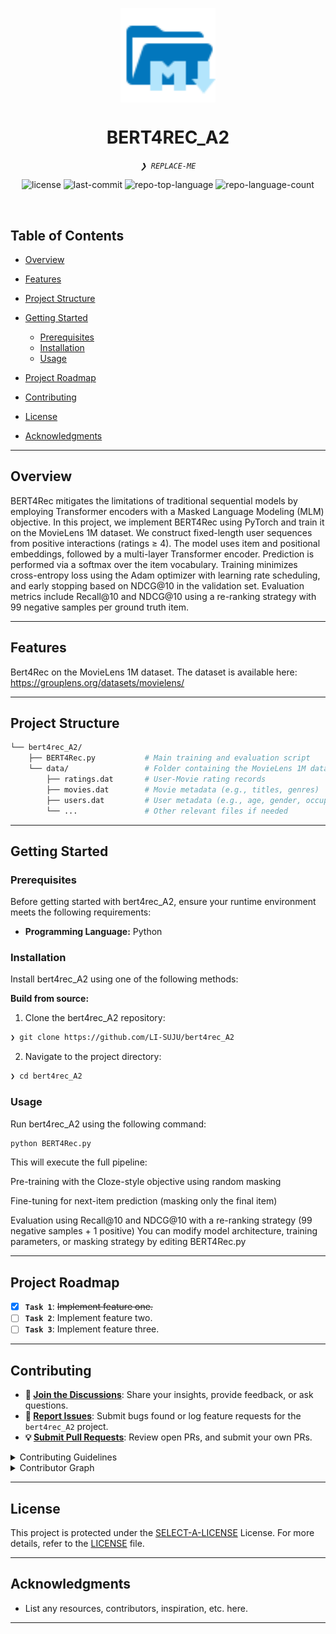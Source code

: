 <p align="center">
    <img src="https://raw.githubusercontent.com/PKief/vscode-material-icon-theme/ec559a9f6bfd399b82bb44393651661b08aaf7ba/icons/folder-markdown-open.svg" align="center" width="30%">
</p>
<p align="center"><h1 align="center">BERT4REC_A2</h1></p>
<p align="center">
	<em><code>❯ REPLACE-ME</code></em>
</p>
<p align="center">
	<img src="https://img.shields.io/github/license/LI-SUJU/bert4rec_A2?style=default&logo=opensourceinitiative&logoColor=white&color=0080ff" alt="license">
	<img src="https://img.shields.io/github/last-commit/LI-SUJU/bert4rec_A2?style=default&logo=git&logoColor=white&color=0080ff" alt="last-commit">
	<img src="https://img.shields.io/github/languages/top/LI-SUJU/bert4rec_A2?style=default&color=0080ff" alt="repo-top-language">
	<img src="https://img.shields.io/github/languages/count/LI-SUJU/bert4rec_A2?style=default&color=0080ff" alt="repo-language-count">
</p>
<p align="center"><!-- default option, no dependency badges. -->
</p>
<p align="center">
	<!-- default option, no dependency badges. -->
</p>
<br>

##  Table of Contents

- [ Overview](#-overview)
- [ Features](#-features)
- [ Project Structure](#-project-structure)
- [ Getting Started](#-getting-started)
  - [ Prerequisites](#-prerequisites)
  - [ Installation](#-installation)
  - [ Usage](#-usage)

- [ Project Roadmap](#-project-roadmap)
- [ Contributing](#-contributing)
- [ License](#-license)
- [ Acknowledgments](#-acknowledgments)

---

##  Overview

BERT4Rec mitigates the limitations of traditional sequential models by employing Transformer encoders with a Masked Language Modeling (MLM) objective. In this project, we implement BERT4Rec using PyTorch and train it on the MovieLens 1M dataset. We construct fixed-length user sequences from positive interactions (ratings $\geq$ 4). The model uses item and positional embeddings, followed by a multi-layer Transformer encoder. Prediction is performed via a softmax over the item vocabulary. Training minimizes cross-entropy loss using the Adam optimizer with learning rate scheduling, and early stopping based on NDCG@10 in the validation set. Evaluation metrics include Recall@10 and NDCG@10 using a re-ranking strategy with 99 negative samples per ground truth item.

---

##  Features

Bert4Rec on the MovieLens 1M dataset.
The dataset is available here: https://grouplens.org/datasets/movielens/

---

##  Project Structure

```sh
└── bert4rec_A2/
    ├── BERT4Rec.py           # Main training and evaluation script
    └── data/                 # Folder containing the MovieLens 1M dataset
        ├── ratings.dat       # User-Movie rating records
        ├── movies.dat        # Movie metadata (e.g., titles, genres)
        ├── users.dat         # User metadata (e.g., age, gender, occupation)
        └── ...               # Other relevant files if needed
```



---
##  Getting Started

###  Prerequisites

Before getting started with bert4rec_A2, ensure your runtime environment meets the following requirements:

- **Programming Language:** Python


###  Installation

Install bert4rec_A2 using one of the following methods:

**Build from source:**

1. Clone the bert4rec_A2 repository:
```sh
❯ git clone https://github.com/LI-SUJU/bert4rec_A2
```

2. Navigate to the project directory:
```sh
❯ cd bert4rec_A2
```




###  Usage
Run bert4rec_A2 using the following command:
```sh
python BERT4Rec.py
```
This will execute the full pipeline:

Pre-training with the Cloze-style objective using random masking

Fine-tuning for next-item prediction (masking only the final item)

Evaluation using Recall@10 and NDCG@10 with a re-ranking strategy (99 negative samples + 1 positive)
You can modify model architecture, training parameters, or masking strategy by editing BERT4Rec.py

---
##  Project Roadmap

- [X] **`Task 1`**: <strike>Implement feature one.</strike>
- [ ] **`Task 2`**: Implement feature two.
- [ ] **`Task 3`**: Implement feature three.

---

##  Contributing

- **💬 [Join the Discussions](https://github.com/LI-SUJU/bert4rec_A2/discussions)**: Share your insights, provide feedback, or ask questions.
- **🐛 [Report Issues](https://github.com/LI-SUJU/bert4rec_A2/issues)**: Submit bugs found or log feature requests for the `bert4rec_A2` project.
- **💡 [Submit Pull Requests](https://github.com/LI-SUJU/bert4rec_A2/blob/main/CONTRIBUTING.md)**: Review open PRs, and submit your own PRs.

<details closed>
<summary>Contributing Guidelines</summary>

1. **Fork the Repository**: Start by forking the project repository to your github account.
2. **Clone Locally**: Clone the forked repository to your local machine using a git client.
   ```sh
   git clone https://github.com/LI-SUJU/bert4rec_A2
   ```
3. **Create a New Branch**: Always work on a new branch, giving it a descriptive name.
   ```sh
   git checkout -b new-feature-x
   ```
4. **Make Your Changes**: Develop and test your changes locally.
5. **Commit Your Changes**: Commit with a clear message describing your updates.
   ```sh
   git commit -m 'Implemented new feature x.'
   ```
6. **Push to github**: Push the changes to your forked repository.
   ```sh
   git push origin new-feature-x
   ```
7. **Submit a Pull Request**: Create a PR against the original project repository. Clearly describe the changes and their motivations.
8. **Review**: Once your PR is reviewed and approved, it will be merged into the main branch. Congratulations on your contribution!
</details>

<details closed>
<summary>Contributor Graph</summary>
<br>
<p align="left">
   <a href="https://github.com{/LI-SUJU/bert4rec_A2/}graphs/contributors">
      <img src="https://contrib.rocks/image?repo=LI-SUJU/bert4rec_A2">
   </a>
</p>
</details>

---

##  License

This project is protected under the [SELECT-A-LICENSE](https://choosealicense.com/licenses) License. For more details, refer to the [LICENSE](https://choosealicense.com/licenses/) file.

---

##  Acknowledgments

- List any resources, contributors, inspiration, etc. here.

---
